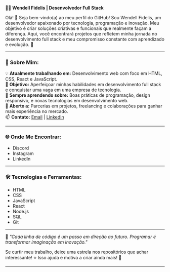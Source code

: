 🧑‍💻 **Wendell Fidelis | Desenvolvedor Full Stack**  

Olá! 👋 Seja bem-vindo(a) ao meu perfil do GitHub! Sou Wendell Fidelis, um desenvolvedor apaixonado por tecnologia, programação e inovação. Meu objetivo é criar soluções criativas e funcionais que realmente façam a diferença. Aqui, você encontrará projetos que refletem minha jornada no desenvolvimento full stack e meu compromisso constante com aprendizado e evolução. 🚀  

---

### 🚀 **Sobre Mim:**  
💡 **Atualmente trabalhando em:** Desenvolvimento web com foco em HTML, CSS, React e JavaScript.  
🎯 **Objetivo:** Aperfeiçoar minhas habilidades em desenvolvimento full stack e conquistar uma vaga em uma empresa de tecnologia.  
🌱 **Sempre aprendendo sobre:** Boas práticas de programação, design responsivo, e novas tecnologias em desenvolvimento web.  
🤝 **Aberto a:** Parcerias em projetos, freelancing e colaborações para ganhar mais experiência no mercado.  
📫 **Contato:** [Email](wendellalexfidelis01@hotmail.com) | [LinkedIn](https://www.linkedin.com/in/wendell-leandro-39769b33b/)  

---

### 🌐 **Onde Me Encontrar:**  
- Discord  
- Instagram  
- LinkedIn  

---

### 🛠️ **Tecnologias e Ferramentas:**  
- HTML  
- CSS  
- JavaScript  
- React  
- Node.js  
- SQL  
- Git  

---

🌟 *"Cada linha de código é um passo em direção ao futuro. Programar é transformar imaginação em inovação."*  

Se curtir meu trabalho, deixe uma estrela nos repositórios que achar interessante! ⭐ Isso ajuda e motiva a criar ainda mais! 🚀  

---
